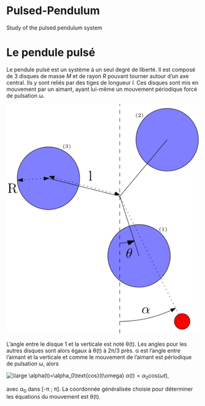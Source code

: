 # Pulsed-Pendulum
Study of the pulsed pendulum system

Le pendule pulsé
================

Le pendule pulsé est un système à un seul degré de liberté. Il est
composé de 3 disques de masse *M* et de rayon *R* pouvant tourner autour
d’un axe central. Ils y sont reliés par des tiges de longueur *l*. Ces
disques sont mis en mouvement par un aimant, ayant lui-même un mouvement
périodique forcé de pulsation &omega;.

![image](sys.png)

L’angle entre le disque 1 et la verticale est noté &theta;(t). Les
angles pour les autres disques sont alors égaux à &theta;(t) à 2&pi;/3 près.
&alpha; est l’angle entre
l’aimant et la verticale et comme le mouvement de l’aimant est
périodique de pulsation &omega;, alors

![\large \alpha(t)=\alpha_0\text{cos}(t\omega)](https://latex.codecogs.com/svg.latex?\large&space;\alpha(t)=\alpha_0\text{cos}(t\omega)) 
$\alpha (t) = \alpha_0 \text{cos}(\omega t),$

avec &alpha;<sub>0</sub> dans [-&pi; ; &pi;]. La coordonnée généralisée
choisie pour déterminer les équations du mouvement est &theta;(t).
